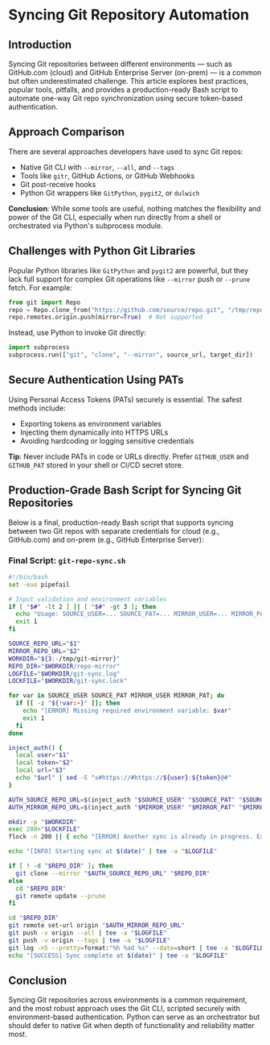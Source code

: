 # Syncing Git Repository Automation

## Introduction
Syncing Git repositories between different environments — such as GitHub.com (cloud) and GitHub Enterprise Server (on-prem) — is a common but often underestimated challenge. This article explores best practices, popular tools, pitfalls, and provides a production-ready Bash script to automate one-way Git repo synchronization using secure token-based authentication.

## Approach Comparison
There are several approaches developers have used to sync Git repos:

- Native Git CLI with `--mirror`, `--all`, and `--tags`
- Tools like `gitr`, GitHub Actions, or GitHub Webhooks
- Git post-receive hooks
- Python Git wrappers like `GitPython`, `pygit2`, or `dulwich`

**Conclusion**: While some tools are useful, nothing matches the flexibility and power of the Git CLI, especially when run directly from a shell or orchestrated via Python's subprocess module.

## Challenges with Python Git Libraries
Popular Python libraries like `GitPython` and `pygit2` are powerful, but they lack full support for complex Git operations like `--mirror` push or `--prune` fetch. For example:

```python
from git import Repo
repo = Repo.clone_from("https://github.com/source/repo.git", "/tmp/repo", mirror=True)
repo.remotes.origin.push(mirror=True)  # Not supported
```

Instead, use Python to invoke Git directly:

```python
import subprocess
subprocess.run(["git", "clone", "--mirror", source_url, target_dir])
```

## Secure Authentication Using PATs
Using Personal Access Tokens (PATs) securely is essential. The safest methods include:

- Exporting tokens as environment variables
- Injecting them dynamically into HTTPS URLs
- Avoiding hardcoding or logging sensitive credentials

**Tip**: Never include PATs in code or URLs directly. Prefer `GITHUB_USER` and `GITHUB_PAT` stored in your shell or CI/CD secret store.

## Production-Grade Bash Script for Syncing Git Repositories
Below is a final, production-ready Bash script that supports syncing between two Git repos with separate credentials for cloud (e.g., GitHub.com) and on-prem (e.g., GitHub Enterprise Server):

### Final Script: `git-repo-sync.sh`
```bash
#!/bin/bash
set -euo pipefail

# Input validation and environment variables
if [ "$#" -lt 2 ] || [ "$#" -gt 3 ]; then
  echo "Usage: SOURCE_USER=... SOURCE_PAT=... MIRROR_USER=... MIRROR_PAT=... $0 <source-repo-url> <mirror-repo-url> [work-dir]"
  exit 1
fi

SOURCE_REPO_URL="$1"
MIRROR_REPO_URL="$2"
WORKDIR="${3:-/tmp/git-mirror}"
REPO_DIR="$WORKDIR/repo-mirror"
LOGFILE="$WORKDIR/git-sync.log"
LOCKFILE="$WORKDIR/git-sync.lock"

for var in SOURCE_USER SOURCE_PAT MIRROR_USER MIRROR_PAT; do
  if [[ -z "${!var:-}" ]]; then
    echo "[ERROR] Missing required environment variable: $var"
    exit 1
  fi
done

inject_auth() {
  local user="$1"
  local token="$2"
  local url="$3"
  echo "$url" | sed -E "s#https://#https://${user}:${token}@#"
}

AUTH_SOURCE_REPO_URL=$(inject_auth "$SOURCE_USER" "$SOURCE_PAT" "$SOURCE_REPO_URL")
AUTH_MIRROR_REPO_URL=$(inject_auth "$MIRROR_USER" "$MIRROR_PAT" "$MIRROR_REPO_URL")

mkdir -p "$WORKDIR"
exec 200>"$LOCKFILE"
flock -n 200 || { echo "[ERROR] Another sync is already in progress. Exiting."; exit 1; }

echo "[INFO] Starting sync at $(date)" | tee -a "$LOGFILE"

if [ ! -d "$REPO_DIR" ]; then
  git clone --mirror "$AUTH_SOURCE_REPO_URL" "$REPO_DIR"
else
  cd "$REPO_DIR"
  git remote update --prune
fi

cd "$REPO_DIR"
git remote set-url origin "$AUTH_MIRROR_REPO_URL"
git push -v origin --all | tee -a "$LOGFILE"
git push -v origin --tags | tee -a "$LOGFILE"
git log -n5 --pretty=format:"%h %ad %s" --date=short | tee -a "$LOGFILE"
echo "[SUCCESS] Sync complete at $(date)" | tee -a "$LOGFILE"
```

## Conclusion
Syncing Git repositories across environments is a common requirement, and the most robust approach uses the Git CLI, scripted securely with environment-based authentication. Python can serve as an orchestrator but should defer to native Git when depth of functionality and reliability matter most.